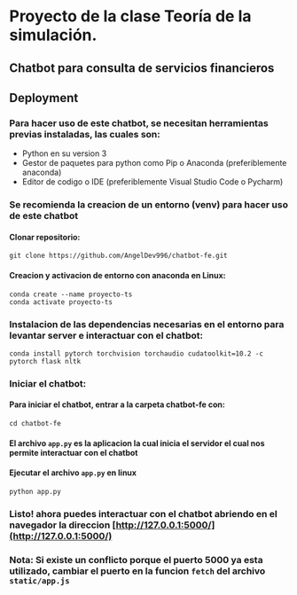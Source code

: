 # Proyecto de la clase Teoría de la simulación.
## Chatbot para consulta de servicios financieros


## Deployment

### Para hacer uso de este chatbot, se necesitan herramientas previas instaladas, las cuales son:

- Python en su version 3
- Gestor de paquetes para python como Pip o Anaconda (preferiblemente anaconda)
- Editor de codigo o IDE (preferiblemente Visual Studio Code o Pycharm)

### Se recomienda la creacion de un entorno (venv) para hacer uso de este chatbot

#### Clonar repositorio:
```
git clone https://github.com/AngelDev996/chatbot-fe.git
```

#### Creacion y activacion de entorno con anaconda en Linux:
```
conda create --name proyecto-ts
conda activate proyecto-ts
```

### Instalacion de las dependencias necesarias en el entorno para levantar server e interactuar con el chatbot:

```
conda install pytorch torchvision torchaudio cudatoolkit=10.2 -c pytorch flask nltk

```

### Iniciar el chatbot:
#### Para iniciar el chatbot, entrar a la carpeta chatbot-fe con:
`cd chatbot-fe`
#### El archivo `app.py` es la aplicacion la cual inicia el servidor el cual nos permite interactuar con el chatbot
#### Ejecutar el archivo `app.py` en linux
```
python app.py
```

### Listo! ahora puedes interactuar con el chatbot abriendo en el navegador la direccion [http://127.0.0.1:5000/](http://127.0.0.1:5000/)

### Nota: Si existe un conflicto porque el puerto 5000 ya esta utilizado, cambiar el puerto en la funcion `fetch` del archivo `static/app.js`